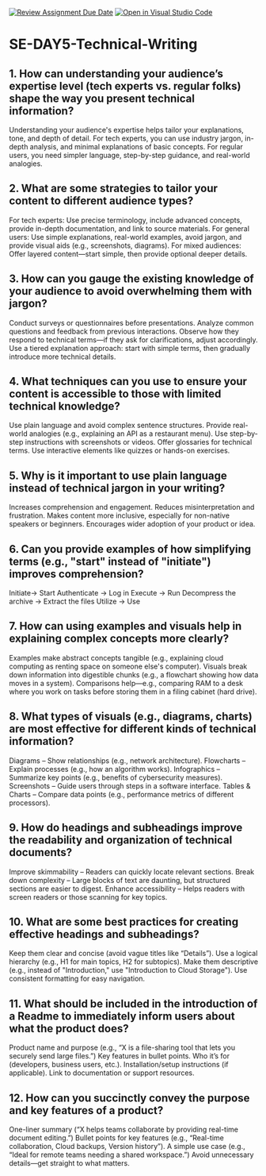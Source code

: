 [![Review Assignment Due Date](https://classroom.github.com/assets/deadline-readme-button-22041afd0340ce965d47ae6ef1cefeee28c7c493a6346c4f15d667ab976d596c.svg)](https://classroom.github.com/a/zsAR-pyY)
[![Open in Visual Studio Code](https://classroom.github.com/assets/open-in-vscode-2e0aaae1b6195c2367325f4f02e2d04e9abb55f0b24a779b69b11b9e10269abc.svg)](https://classroom.github.com/online_ide?assignment_repo_id=18607763&assignment_repo_type=AssignmentRepo)
# SE-DAY5-Technical-Writing
## 1. How can understanding your audience’s expertise level (tech experts vs. regular folks) shape the way you present technical information?
Understanding your audience's expertise helps tailor your explanations, tone, and depth of detail. For tech experts, you can use industry jargon, in-depth analysis, and minimal explanations of basic concepts. For regular users, you need simpler language, step-by-step guidance, and real-world analogies.

## 2. What are some strategies to tailor your content to different audience types?
For tech experts: Use precise terminology, include advanced concepts, provide in-depth documentation, and link to source materials.
For general users: Use simple explanations, real-world examples, avoid jargon, and provide visual aids (e.g., screenshots, diagrams).
For mixed audiences: Offer layered content—start simple, then provide optional deeper details.

## 3. How can you gauge the existing knowledge of your audience to avoid overwhelming them with jargon?
Conduct surveys or questionnaires before presentations.
Analyze common questions and feedback from previous interactions.
Observe how they respond to technical terms—if they ask for clarifications, adjust accordingly.
Use a tiered explanation approach: start with simple terms, then gradually introduce more technical details.

## 4. What techniques can you use to ensure your content is accessible to those with limited technical knowledge?
Use plain language and avoid complex sentence structures.
Provide real-world analogies (e.g., explaining an API as a restaurant menu).
Use step-by-step instructions with screenshots or videos.
Offer glossaries for technical terms.
Use interactive elements like quizzes or hands-on exercises.

## 5. Why is it important to use plain language instead of technical jargon in your writing?
Increases comprehension and engagement.
Reduces misinterpretation and frustration.
Makes content more inclusive, especially for non-native speakers or beginners.
Encourages wider adoption of your product or idea.

## 6. Can you provide examples of how simplifying terms (e.g., "start" instead of "initiate") improves comprehension?
Initiate→ Start
Authenticate →  Log in
Execute → Run
Decompress the archive → Extract the files
Utilize → Use

## 7. How can using examples and visuals help in explaining complex concepts more clearly?
Examples make abstract concepts tangible (e.g., explaining cloud computing as renting space on someone else's computer).
Visuals break down information into digestible chunks (e.g., a flowchart showing how data moves in a system).
Comparisons help—e.g., comparing RAM to a desk where you work on tasks before storing them in a filing cabinet (hard drive).

## 8. What types of visuals (e.g., diagrams, charts) are most effective for different kinds of technical information?

Diagrams – Show relationships (e.g., network architecture).
Flowcharts – Explain processes (e.g., how an algorithm works).
Infographics – Summarize key points (e.g., benefits of cybersecurity measures).
Screenshots – Guide users through steps in a software interface.
Tables & Charts – Compare data points (e.g., performance metrics of different processors).

## 9. How do headings and subheadings improve the readability and organization of technical documents?
Improve skimmability – Readers can quickly locate relevant sections.
Break down complexity – Large blocks of text are daunting, but structured sections are easier to digest.
Enhance accessibility – Helps readers with screen readers or those scanning for key topics.

## 10. What are some best practices for creating effective headings and subheadings?
Keep them clear and concise (avoid vague titles like “Details”).
Use a logical hierarchy (e.g., H1 for main topics, H2 for subtopics).
Make them descriptive (e.g., instead of "Introduction," use "Introduction to Cloud Storage").
Use consistent formatting for easy navigation.

## 11. What should be included in the introduction of a Readme to immediately inform users about what the product does?
Product name and purpose (e.g., “X is a file-sharing tool that lets you securely send large files.”)
Key features in bullet points.
Who it’s for (developers, business users, etc.).
Installation/setup instructions (if applicable).
Link to documentation or support resources.

## 12. How can you succinctly convey the purpose and key features of a product?

One-liner summary (“X helps teams collaborate by providing real-time document editing.”)
Bullet points for key features (e.g., “Real-time collaboration, Cloud backups, Version history”).
A simple use case (e.g., “Ideal for remote teams needing a shared workspace.”)
Avoid unnecessary details—get straight to what matters.

